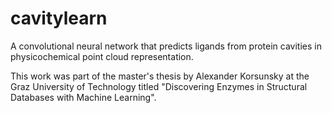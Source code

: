 # cavitylearn

A convolutional neural network that predicts ligands from protein cavities in physicochemical point cloud representation.

This work was part of the master's thesis by Alexander Korsunsky at the Graz University of Technology titled "Discovering Enzymes in Structural Databases with Machine Learning".

